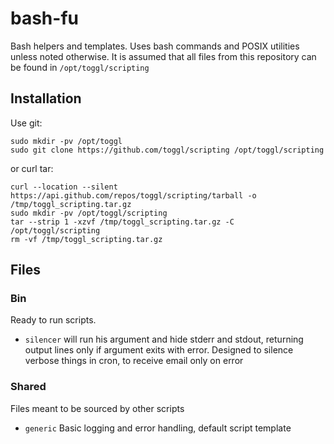 bash-fu
=======

Bash helpers and templates. Uses bash commands and POSIX utilities unless 
noted otherwise. It is assumed that all files from this repository can be
found in `/opt/toggl/scripting`

Installation
------------

Use git:

    sudo mkdir -pv /opt/toggl
    sudo git clone https://github.com/toggl/scripting /opt/toggl/scripting

or curl tar:

    curl --location --silent  https://api.github.com/repos/toggl/scripting/tarball -o /tmp/toggl_scripting.tar.gz
    sudo mkdir -pv /opt/toggl/scripting
    tar --strip 1 -xzvf /tmp/toggl_scripting.tar.gz -C /opt/toggl/scripting
    rm -vf /tmp/toggl_scripting.tar.gz

Files
-----

### Bin
  Ready to run scripts.

 * `silencer` will run his argument and hide stderr and stdout, returning output
    lines only if argument exits with error. Designed to silence verbose things
    in cron, to receive email only on error

### Shared
  Files meant to be sourced by other scripts

 * `generic` Basic logging and error handling, default script template